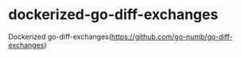 # dockerized-go-diff-exchanges
Dockerized go-diff-exchanges(https://github.com/go-numb/go-diff-exchanges)
